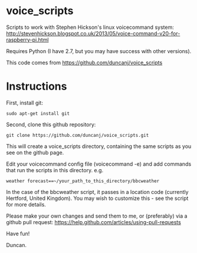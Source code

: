 voice_scripts
=============

Scripts to work with Stephen Hickson's linux voicecommand system:
http://stevenhickson.blogspot.co.uk/2013/05/voice-command-v20-for-raspberry-pi.html

Requires Python (I have 2.7, but you may have success with other versions).

This code comes from https://github.com/duncanj/voice_scripts


Instructions
============

First, install git: 

    sudo apt-get install git

Second, clone this github repository: 

    git clone https://github.com/duncanj/voice_scripts.git

This will create a voice_scripts directory, containing the same scripts as you see on the github page.


Edit your voicecommand config file (voicecommand -e) and add commands that run the scripts in this directory.
e.g.

    weather forecast==~/your_path_to_this_directory/bbcweather

In the case of the bbcweather script, it passes in a location code (currently Hertford, United Kingdom).  You may wish to customize this - see the script for more details.

Please make your own changes and send them to me, or (preferably) via a github pull request:
https://help.github.com/articles/using-pull-requests

Have fun!

Duncan.
